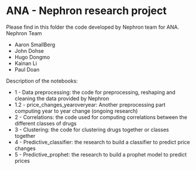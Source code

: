 # ANA - Nephron research project

Please find in this folder the code developed by Nephron team for ANA.
Nephron Team
- Aaron SmallBerg
- John Dohse 
- Hugo Dongmo
- Kainan Li
- Paul Doan

Description of the notebooks:
- 1 - Data preprocessing: the code for preprocessing, reshaping and cleaning the data provided by Nephron
- 1.2 - price_changes_yearoveryear: Another preprocessing part computing year to year change (ongoing research)
- 2 - Correlations: the code used for computing correlations between the different classes of drugs
- 3 - Clustering: the code for clustering drugs together or classes together
- 4 - Predictive_classifier: the research to build a classifier to predict price changes
- 5 - Predictive_prophet: the research to build a prophet model to predict prices
